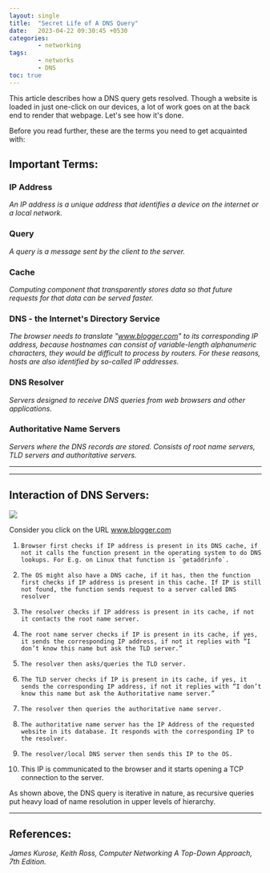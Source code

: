 ```yaml
---
layout: single
title:  "Secret Life of A DNS Query"
date:   2023-04-22 09:30:45 +0530
categories: 
        - networking
tags: 
        - networks
        - DNS
toc: true
---
```

This article describes how a DNS query gets resolved. Though a website is loaded in just one-click on our devices, a lot of work goes on at the back end to render that webpage. Let's see how it's done.

Before you read further, these are the terms you need to get acquainted with:
## Important Terms: 

### IP Address

*An IP address is a unique address that identifies a device on the internet or a local network.*

### Query

*A query is a message sent by the client to the server.*

### Cache

*Computing component that transparently stores data so that future requests for that data can be served faster.*

### DNS - the Internet's Directory Service

*The browser needs to translate "www.blogger.com" to its corresponding IP address, because hostnames can consist of variable-length alphanumeric characters, they would be difficult to process by routers. For these reasons, hosts are also identified by so-called IP addresses.*

### DNS Resolver

*Servers designed to receive DNS queries from web browsers and other applications.*

### Authoritative Name Servers

*Servers where the DNS records are stored. Consists of root name servers, TLD servers and authoritative servers.*

----

****
## Interaction of DNS Servers:
<img src="{{ site.baseurl }}/images/dns_query.jpg">

Consider you click on the URL www.blogger.com

1.     Browser first checks if IP address is present in its DNS cache, if not it calls the function present in the operating system to do DNS lookups. For E.g. on Linux that function is `getaddrinfo`.

2.     The OS might also have a DNS cache, if it has, then the function first checks if IP address is present in this cache. If IP is still not found, the function sends request to a server called DNS resolver

3.     The resolver checks if IP address is present in its cache, if not it contacts the root name server.

4.     The root name server checks if IP is present in its cache, if yes, it sends the corresponding IP address, if not it replies with “I don’t know this name but ask the TLD server.” 

5.     The resolver then asks/queries the TLD server.

6.     The TLD server checks if IP is present in its cache, if yes, it sends the corresponding IP address, if not it replies with “I don’t know this name but ask the Authoritative name server.” 

7.     The resolver then queries the authoritative name server.

8.     The authoritative name server has the IP Address of the requested website in its database. It responds with the corresponding IP to the resolver.


9.     The resolver/local DNS server then sends this IP to the OS.

10.  This IP is communicated to the browser and it starts opening a TCP connection to the server.


As shown above, the DNS query is iterative in nature, as recursive queries put heavy load of name resolution in upper levels of hierarchy.

----
## References:

*James Kurose, Keith Ross, Computer Networking A Top-Down Approach, 7th Edition.*
